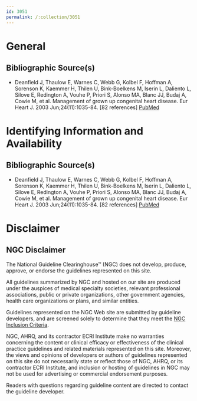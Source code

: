 ```yaml
---
id: 3051
permalink: /:collection/3051
---
```


# General

## Bibliographic Source(s)

- Deanfield J, Thaulow E, Warnes C, Webb G, Kolbel F, Hoffman A, Sorenson K, Kaemmer H, Thilen U, Bink-Boelkens M, Iserin L, Daliento L, Silove E, Redington A, Vouhe P, Priori S, Alonso MA, Blanc JJ, Budaj A, Cowie M, et al. Management of grown up congenital heart disease. Eur Heart J. 2003 Jun;24(11):1035-84. [82 references] [ PubMed ](http://www.ncbi.nlm.nih.gov/entrez/query.fcgi?cmd=Retrieve&db=pubmed&dopt=Abstract&list_uids=12868424)

# Identifying Information and Availability

## Bibliographic Source(s)

- Deanfield J, Thaulow E, Warnes C, Webb G, Kolbel F, Hoffman A, Sorenson K, Kaemmer H, Thilen U, Bink-Boelkens M, Iserin L, Daliento L, Silove E, Redington A, Vouhe P, Priori S, Alonso MA, Blanc JJ, Budaj A, Cowie M, et al. Management of grown up congenital heart disease. Eur Heart J. 2003 Jun;24(11):1035-84. [82 references] [ PubMed ](http://www.ncbi.nlm.nih.gov/entrez/query.fcgi?cmd=Retrieve&db=pubmed&dopt=Abstract&list_uids=12868424)

# Disclaimer

## NGC Disclaimer

The National Guideline Clearinghouse™ (NGC) does not develop, produce, approve, or endorse the guidelines represented on this site.

All guidelines summarized by NGC and hosted on our site are produced under the auspices of medical specialty societies, relevant professional associations, public or private organizations, other government agencies, health care organizations or plans, and similar entities.

Guidelines represented on the NGC Web site are submitted by guideline developers, and are screened solely to determine that they meet the [NGC Inclusion Criteria](/help-and-about/summaries/inclusion-criteria).

NGC, AHRQ, and its contractor ECRI Institute make no warranties concerning the content or clinical efficacy or effectiveness of the clinical practice guidelines and related materials represented on this site. Moreover, the views and opinions of developers or authors of guidelines represented on this site do not necessarily state or reflect those of NGC, AHRQ, or its contractor ECRI Institute, and inclusion or hosting of guidelines in NGC may not be used for advertising or commercial endorsement purposes.

Readers with questions regarding guideline content are directed to contact the guideline developer.

